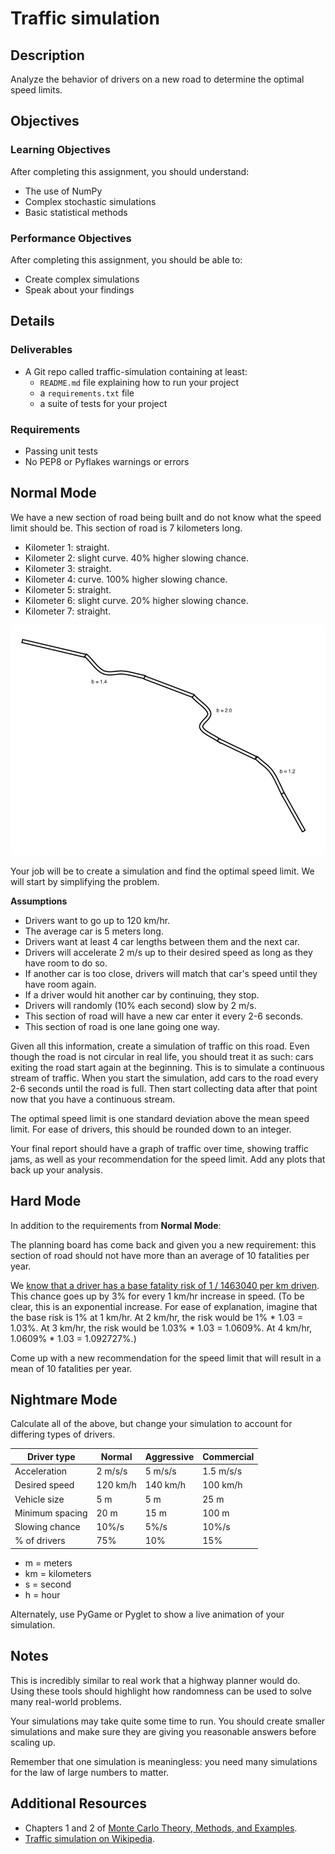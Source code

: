 # Traffic simulation

## Description

Analyze the behavior of drivers on a new road to determine the optimal speed
limits.

## Objectives

### Learning Objectives

After completing this assignment, you should understand:

* The use of NumPy
* Complex stochastic simulations
* Basic statistical methods

### Performance Objectives

After completing this assignment, you should be able to:

* Create complex simulations
* Speak about your findings

## Details

### Deliverables

* A Git repo called traffic-simulation containing at least:
  * `README.md` file explaining how to run your project
  * a `requirements.txt` file
  * a suite of tests for your project

### Requirements  

* Passing unit tests
* No PEP8 or Pyflakes warnings or errors

## Normal Mode

We have a new section of road being built and do not know what the speed limit
should be. This section of road is 7 kilometers long.

* Kilometer 1: straight.
* Kilometer 2: slight curve. 40% higher slowing chance.
* Kilometer 3: straight.
* Kilometer 4: curve. 100% higher slowing chance.
* Kilometer 5: straight.
* Kilometer 6: slight curve. 20% higher slowing chance.
* Kilometer 7: straight.

![Road](road.png)

Your job will be to create a simulation and find the optimal speed limit. We
will start by simplifying the problem.

**Assumptions**

* Drivers want to go up to 120 km/hr.
* The average car is 5 meters long.
* Drivers want at least 4 car lengths between them and the next car.
* Drivers will accelerate 2 m/s up to their desired speed as long as they have
  room to do so.
* If another car is too close, drivers will match that car's speed until they
  have room again.
* If a driver would hit another car by continuing, they stop.
* Drivers will randomly (10% each second) slow by 2 m/s.
* This section of road will have a new car enter it every 2-6 seconds.
* This section of road is one lane going one way.

Given all this information, create a simulation of traffic on this road. Even
though the road is not circular in real life, you should treat it as such: cars
exiting the road start again at the beginning. This is to simulate a continuous
stream of traffic. When you start the simulation, add cars to the road every 2-6
seconds until the road is full. Then start collecting data after that point
now that you have a continuous stream.

The optimal speed limit is one standard deviation above the mean speed limit.
For ease of drivers, this should be rounded down to an integer.

Your final report should have a graph of traffic over time, showing traffic
jams, as well as your recommendation for the speed limit. Add any plots that
back up your analysis.

## Hard Mode

In addition to the requirements from **Normal Mode**:

The planning board has come back and given you a new requirement: this section
of road should not have more than an average of 10 fatalities per year.

We [know that a driver has a base fatality risk of 1 / 1463040 per km driven](http://journalistsresource.org/studies/environment/transportation/comparing-fatality-risks-united-states-transportation-across-modes-time).
This chance goes up by 3% for every 1 km/hr increase in speed. (To be clear,
this is an exponential increase. For ease of explanation, imagine that
the base risk is 1% at 1 km/hr. At 2 km/hr, the risk would be 1% * 1.03 =
1.03%. At 3 km/hr, the risk would be 1.03% * 1.03 = 1.0609%. At 4 km/hr,
1.0609% * 1.03 = 1.092727%.)

Come up with a new recommendation for the speed limit that will result in a
mean of 10 fatalities per year.

## Nightmare Mode

Calculate all of the above, but change your simulation to account for differing
types of drivers.

Driver type      | Normal   | Aggressive | Commercial
-----------------|----------|------------|------------
Acceleration     | 2 m/s/s  | 5 m/s/s    | 1.5 m/s/s
Desired speed    | 120 km/h | 140 km/h   | 100 km/h
Vehicle size     | 5 m      | 5 m        | 25 m
Minimum spacing  | 20 m     | 15 m       | 100 m
Slowing chance   | 10%/s    | 5%/s       | 10%/s
% of drivers     | 75%      | 10%        | 15%

* m = meters
* km = kilometers
* s = second
* h = hour

Alternately, use PyGame or Pyglet to show a live animation of your simulation.

## Notes

This is incredibly similar to real work that a highway planner would do. Using
these tools should highlight how randomness can be used to solve many
real-world problems.

Your simulations may take quite some time to run. You should create smaller
simulations and make sure they are giving you reasonable answers before scaling
up.

Remember that one simulation is meaningless: you need many simulations for the
law of large numbers to matter.

## Additional Resources

* Chapters 1 and 2 of [Monte Carlo Theory, Methods, and Examples](http://statweb.stanford.edu/~owen/mc/).
* [Traffic simulation on Wikipedia](https://en.wikipedia.org/wiki/Traffic_simulation).
